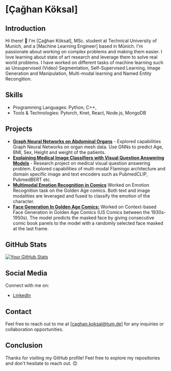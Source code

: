# [Çağhan Köksal]

## Introduction

Hi there! 👋 I'm [Çağhan Köksal], MSc. student at Technical University of Munich, and a [Machine Learning Engineer] based in Münich. I'm passionate about working on complex problems and making them easier. I love learning about state of art research and leverage them to solve real world problems.
I have worked on different tasks of machine learning such as Unsupervised (Video) Segmentation, Self-Supervised Learning, Image Generation and Manipulation, Multi-modal learning and Named Entity Recongition.

## Skills
 
- Programming Languages: Python, C++, 
- Tools & Technologies: Pytorch, Knet, React, Node.js, MongoDB

## Projects

- [**Graph Neural Networks on Abdominal Organs**](https://github.com/caghankoksal/organ-mesh-registration-and-property-prediction) - Explored capabilities Graph Neural Networks on organ mesh data. Use GNNs to predict Age, BMI, Sex, Height and weight of the patients.
- [**Explaining Medical Image Classifiers with Visual Question Answering Models**](https://github.com/caghankoksal/vqa-med) - Research project on medical visual question answering problem. Explored capabilities of multi-modal Flamingo architecture and domain specific image and text encoders such as PubmedCLIP, PubmedBERT etc.
- [**Multimodal Emotion Recognition in Comics**](https://github.com/inzva/emotion-recognition-drawings) Worked on Emotion Recognition task on the Golden Age comics. Both text and image modalities are leveraged and fused to classify the emotion of the character.
- [**Face Generation In Golden Age Comics:**](https://github.com/barisbatuhan/SSuperGAN) Worked on Context-based Face Generation in Golden Age Comics (US Comics between the 1930s-1950s). The model predicts the masked face by giving consecutive comic book panels to the model with a randomly selected face masked at the last frame.




## GitHub Stats

[![Your GitHub Stats](https://github-readme-stats.vercel.app/api?username=caghankoksal&show_icons=true&count_private=true)](https://github.com/caghankoksal)

## Social Media

Connect with me on:

- [LinkedIn](https://www.linkedin.com/in/caghankoksal/)


## Contact

Feel free to reach out to me at [caghan.koksal@tum.de] for any inquiries or collaboration opportunities.

## Conclusion

Thanks for visiting my GitHub profile! Feel free to explore my repositories and don't hesitate to reach out. 😊
